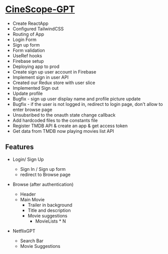# [CineScope-GPT](https://cinescope-gpt.web.app/)

- Create ReactApp
- Configured TailwindCSS
- Routing of App
- Login Form
- Sign up form
- Form validation
- UseRef hooks
- Firebase setup
- Deploying app to prod
- Create sign up user account in Firebase
- Implement sign in user API
- Created our Redux store with user slice
- Implemented Sign out
- Update profile 
- Bugfix - sign up user display name and profile picture update
- Bugfix - if the user is not logged in, redirect to login page, don't allow to enter browse page
- Unsubsribed to the onauth state change callback
- Add hardcoded files to the constants file
- Register TMDB API & create an app & get access token
- Get data from TMDB now playing movies list API


## Features

- Login/ Sign Up
    - Sign In / Sign up form
    - redirect to Browse page

- Browse (after authentication)
    - Header
    - Main Movie
        - Trailer in background
        - Title and description
        - Movie suggestions
            - MovieLists * N
- NetflixGPT
    - Search Bar
    - Movie Suggestions
